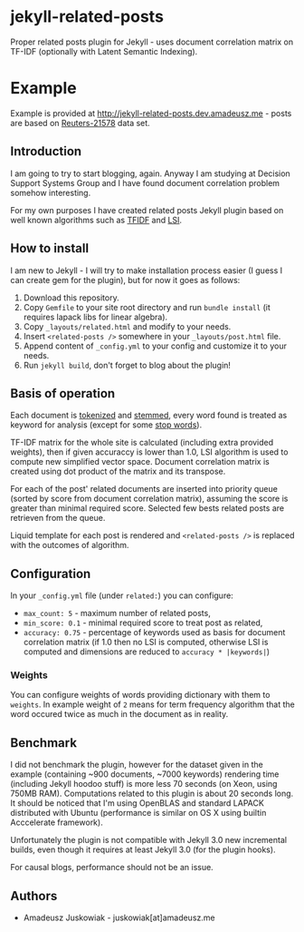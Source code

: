 # jekyll-related-posts

Proper related posts plugin for Jekyll - uses document correlation
matrix on TF-IDF (optionally with Latent Semantic Indexing).

# Example

Example is provided at http://jekyll-related-posts.dev.amadeusz.me - posts are
based on
[Reuters-21578](https://archive.ics.uci.edu/ml/datasets/Reuters-21578+Text+Categorization+Collection)
data set.

## Introduction

I am going to try to start blogging, again. Anyway I am studying at
Decision Support Systems Group and I have found document correlation
problem somehow interesting.

For my own purposes I have created related posts Jekyll plugin based on well
known algorithms such as [TFIDF](https://en.wikipedia.org/wiki/Tf–idf)
and [LSI](https://en.wikipedia.org/wiki/Latent_semantic_indexing).

## How to install

I am new to Jekyll - I will try to make installation process easier (I
guess I can create gem for the plugin), but for now it goes as follows:

1. Download this repository.
2. Copy `Gemfile` to your site root directory and run `bundle install`
(it requires lapack libs for linear algebra).
3. Copy `_layouts/related.html` and modify to your needs.
4. Insert `<related-posts />` somewhere in your `_layouts/post.html`
file.
5. Append content of `_config.yml` to your config and customize it to
your needs.
6. Run `jekyll build`, don't forget to blog about the plugin!

## Basis of operation

Each document is
[tokenized](https://en.wikipedia.org/wiki/Tokenization_(lexical_analysis))
and [stemmed](https://en.wikipedia.org/wiki/Stemming), every word found
is treated as keyword for analysis (except for some [stop
words](https://en.wikipedia.org/wiki/Stop_words)). 

TF-IDF matrix for the whole site is calculated (including extra provided 
weights), then if given accuraccy is lower than 1.0, LSI algorithm 
is used to compute new simplified vector space. Document correlation 
matrix is created using dot product of the matrix and its transpose.

For each of the post' related documents are inserted into priority queue
(sorted by score from document correlation matrix), assuming the score
is greater than minimal required score. Selected few bests related posts
are retrieven from the queue.

Liquid template for each post is rendered and `<related-posts />` is
replaced with the outcomes of algorithm.

## Configuration

In your `_config.yml` file (under `related:`) you can configure:

- `max_count: 5` - maximum number of related posts,
- `min_score: 0.1` - minimal required score to treat post as related,
- `accuracy: 0.75` - percentage of keywords used as basis for document
    correlation matrix (if 1.0 then no LSI is computed, otherwise LSI is
    computed and dimensions are reduced to `accuracy * |keywords|`)

### Weights

You can configure weights of words providing dictionary with them to
`weights`. In example weight of `2` means for term frequency algorithm 
that the word occured twice as much in the document as in reality.

## Benchmark

I did not benchmark the plugin, however for the dataset given in the
example (containing ~900 documents, ~7000 keywords) rendering time
(including Jekyll hoodoo stuff) is more less 70 seconds (on Xeon, using
750MB RAM). Computations related to this plugin is about 20 seconds
long. It should be noticed that I'm using OpenBLAS and standard LAPACK
distributed with Ubuntu (performance is similar on OS X using builtin
Acccelerate framework).

Unfortunately the plugin is not compatible with Jekyll 3.0 new
incremental builds, even though it requires at least Jekyll 3.0 (for the
plugin hooks).

For causal blogs, performance should not be an issue.

## Authors

- Amadeusz Juskowiak - juskowiak[at]amadeusz.me
